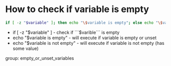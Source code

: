 # How to check if variable is empty

```bash
if [ -z "$variable" ]; then echo "\$variable is empty"; else echo "\$variable is not empty"; fi
```

- if [ -z "$variable" ] - check if ```$varible``` is empty
- echo "\$variable is empty" - will execute if variable is empty or unset
- echo "\$variable is not empty" - will execute if variable is not empty (has some value)

group: empty_or_unset_variables
